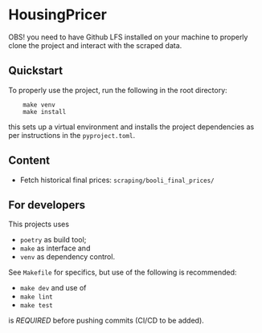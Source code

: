 # HousingPricer
OBS! you need to have Github LFS installed on your machine to properly clone the project and interact with the scraped data.

## Quickstart
To properly use the project, run the following in the root directory:
```
    make venv
    make install
```
this sets up a virtual environment and installs the project dependencies as per instructions in the `pyproject.toml`.

## Content
* Fetch historical final prices: `scraping/booli_final_prices/`


## For developers
This projects uses
* `poetry` as build tool;
* `make` as interface and
* `venv` as dependency control.

See `Makefile` for specifics, but use of the following is recommended:
* `make dev`
and use of
* `make lint`
* `make test`

is _REQUIRED_ before pushing commits (CI/CD to be added).